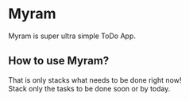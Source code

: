 # Myram
Myram is super ultra simple ToDo App.
## How to use Myram?
That is only stacks what needs to be done right now!  
Stack only the tasks to be done soon or by today.